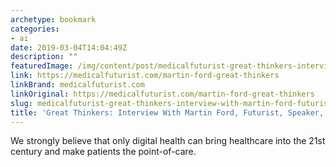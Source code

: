 ```yaml
---
archetype: bookmark
categories:
- ai
date: 2019-03-04T14:04:49Z
description: ""
featuredImage: /img/content/post/medicalfuturist-great-thinkers-interview-with-martin-ford-futurist-speaker-a-i-expert.png
link: https://medicalfuturist.com/martin-ford-great-thinkers
linkBrand: medicalfuturist.com
linkOriginal: https://medicalfuturist.com/martin-ford-great-thinkers
slug: medicalfuturist-great-thinkers-interview-with-martin-ford-futurist-speaker-a-i-expert
title: 'Great Thinkers: Interview With Martin Ford, Futurist, Speaker, A.I. Expert'
---
```

We strongly believe that only digital health can bring healthcare into the 21st century and make patients the point-of-care.